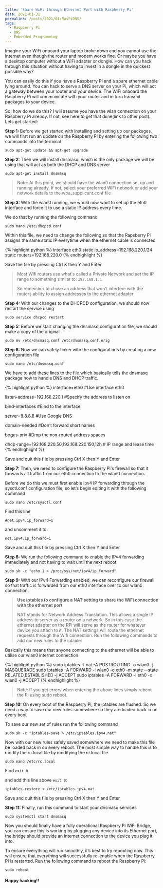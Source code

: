 ```yaml
---
title: 'Share WiFi through Ethernet Port with Raspberry Pi'
date: 2021-01-31
permalink: /posts/2021/01/RasPiDNS/
tags:
  - Raspberry Pi 
  - DNS
  - Embedded Programming
---
```


Imagine your WiFi onboard your laptop broke down and you cannot use the internet even though the router and modem works fine. Or maybe you have a desktop computer without a WiFi adapter or dongle. How can you hack through this situation without having to invest in a dongle in the quickest possible way?

You can easily do this if you have a Raspberry Pi and a spare ethernet cable lying around. You can hack to serve a DNS server on your Pi, which will act a gateway between your router and your device. The WiFi onboard the Raspberry Pi will communicate with your router and in turn transmit packages to your device.

So, how do we do this? I will assume you have the wlan connection on your Raspberry Pi already. If not, see here to get that done(link to other post). Lets get started:

**Step 1:** Before we get started with installing and setting up our packages, we will first run an update on the Raspberry Pi by entering the following two commands into the terminal

`sudo apt-get update && apt-get upgrade`

**Step 2:** Then we will install dnsmasq, which is the only package we will be using that will act as both the DHCP and DNS server
 
`sudo apt-get install dnsmasq`

>Note: At this point, we should have the wlan0 connection set up and running already. If not, select your preferred WiFi network or add your network details to the wpa_supplicant.conf file
  
**Step 3:** With the wlan0 running, we would now want to set up the eth0 interface and force it to use a static IP address every time. 

We do that by running the following command

`sudo nano /etc/dhcpcd.conf`

Within this file, we need to change the following so that the Rapsberry Pi assigns the same static IP everytime when the ethernet cable is connected

{% highlight python %}
interface eth0
static ip_address=192.168.220.1/24
static routers=192.168.220.0
{% endhighlight %}

Save the file by pressing Ctrl X then Y and Enter

> Most Wifi routers use what's called a Private Network and set the IP range to something similar to:
> `192.168.1.1`
> 
> So remember to chose an address that won't interfere with the routers ability to assign addresses to the ethernet adapter

**Step 4:** With our changes to the DHCPCD configuration, we should now restart the service using

`sudo service dhcpcd restart`

**Step 5:** Before we start changing the dnsmasq configuration file, we should make a copy of the original

`sudo mv /etc/dnsmasq.conf /etc/dnsmasq.conf.orig`

**Step 6:** Now we can safely tinker with the configurations by creating a new configuration file

`sudo nano /etc/dnsmasq.conf`

We have to add these lines to the file which basically tells the dnsmasq package how to handle DNS and DHCP traffic.

{% highlight python %}
interface=eth0 #Use interface eth0

listen-address=192.168.220.1 #Specify the address to listen on

bind-interfaces #Bind to the interface

server=8.8.8.8 #Use Google DNS

domain-needed #Don't forward short names

bogus-priv #Drop the non-routed address spaces

dhcp-range=192.168.220.50,192.168.220.150,12h # IP range and lease time
{% endhighlight %}

Save and quit this file by pressing Ctrl X then Y and Enter

**Step 7:** Then, we need to configure the Raspberry Pi's firewall so that it forwards all traffic from our eth0 connection to the wlan0 connection. 

Before we do this we must first enable ipv4 IP forwarding through the sysctl.conf configuration file, so let’s begin editing it with the following command

`sudo nano /etc/sysctl.conf`

Find this line 

`#net.ipv4.ip_forward=1`

and uncomment it to:

`net.ipv4.ip_forward=1`

Save and quit this file by pressing Ctrl X then Y and Enter

**Step 8:** We run the following command to enable the IPv4 forwarding immediately and not having to wait until the next reboot

`sudo sh -c "echo 1 > /proc/sys/net/ipv4/ip_forward"`

**Step 9:** With our IPv4 Forwarding enabled, we can reconfigure our firewall so that traffic is forwarded from our eth0 interface over to our wlan0 connection. 

>**Use iptables to configure a NAT setting to share the WiFi connection with the ethernet port**
>
>NAT stands for Network Address Translation. This allows a single IP address to server as a router on a network. So in this case the ethernet adapter on the RPi will serve as the router for whatever device you attach to it. The NAT settings will route the ethernet requests through the Wifi connection.
Run the following commands to add our new rules to the iptable:

Basically this means that anyone connecting to the ethernet will be able to utilise our wlan0 internet connection

{% highlight python %}
sudo iptables -t nat -A POSTROUTING -o wlan0 -j MASQUERADE
sudo iptables -A FORWARD -i wlan0 -o eth0 -m state --state RELATED,ESTABLISHED -j ACCEPT
sudo iptables -A FORWARD -i eth0 -o wlan0 -j ACCEPT
{% endhighlight  %}

>Note: If you get errors when entering the above lines simply reboot the Pi using sudo reboot.

**Step 10:** On every boot of the Raspberry Pi, the iptables are flushed. So we need a way to save our new rules somewhere so they are loaded back in on every boot

To save our new set of rules run the following command

`sudo sh -c "iptables-save > /etc/iptables.ipv4.nat"`

Now with our new rules safely saved somewhere we need to make this file be loaded back in on every reboot. The most simple way to handle this is to modify the rc.local file by modifying the rc.local file

`sudo nano /etc/rc.local`

Find `exit 0`

and add this line above `exit 0`:

`iptables-restore < /etc/iptables.ipv4.nat`

Save and quit this file by pressing Ctrl X then Y and Enter

**Step 11:** Finally, run this command to start your dnsmasq services

`sudo systemctl start dnsmasq`

Now you should finally have a fully operational Raspberry Pi WiFi Bridge, you can ensure this is working by plugging any device into its Ethernet port, the bridge should provide an internet connection to the device you plug it into.

To ensure everything will run smoothly, it’s best to try rebooting now. This will ensure that everything will successfully re-enable when the Raspberry Pi is restarted. Run the following command to reboot the Raspberry Pi:

`sudo reboot`

#### Happy hacking!!